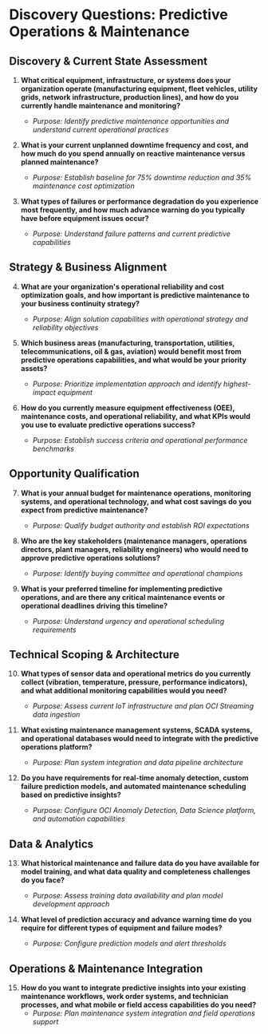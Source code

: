 # Discovery Questions: Predictive Operations & Maintenance

## Discovery & Current State Assessment

1. **What critical equipment, infrastructure, or systems does your organization operate (manufacturing equipment, fleet vehicles, utility grids, network infrastructure, production lines), and how do you currently handle maintenance and monitoring?**
   - *Purpose: Identify predictive maintenance opportunities and understand current operational practices*

2. **What is your current unplanned downtime frequency and cost, and how much do you spend annually on reactive maintenance versus planned maintenance?**
   - *Purpose: Establish baseline for 75% downtime reduction and 35% maintenance cost optimization*

3. **What types of failures or performance degradation do you experience most frequently, and how much advance warning do you typically have before equipment issues occur?**
   - *Purpose: Understand failure patterns and current predictive capabilities*

## Strategy & Business Alignment

4. **What are your organization's operational reliability and cost optimization goals, and how important is predictive maintenance to your business continuity strategy?**
   - *Purpose: Align solution capabilities with operational strategy and reliability objectives*

5. **Which business areas (manufacturing, transportation, utilities, telecommunications, oil & gas, aviation) would benefit most from predictive operations capabilities, and what would be your priority assets?**
   - *Purpose: Prioritize implementation approach and identify highest-impact equipment*

6. **How do you currently measure equipment effectiveness (OEE), maintenance costs, and operational reliability, and what KPIs would you use to evaluate predictive operations success?**
   - *Purpose: Establish success criteria and operational performance benchmarks*

## Opportunity Qualification

7. **What is your annual budget for maintenance operations, monitoring systems, and operational technology, and what cost savings do you expect from predictive maintenance?**
   - *Purpose: Qualify budget authority and establish ROI expectations*

8. **Who are the key stakeholders (maintenance managers, operations directors, plant managers, reliability engineers) who would need to approve predictive operations solutions?**
   - *Purpose: Identify buying committee and operational champions*

9. **What is your preferred timeline for implementing predictive operations, and are there any critical maintenance events or operational deadlines driving this timeline?**
   - *Purpose: Understand urgency and operational scheduling requirements*

## Technical Scoping & Architecture

10. **What types of sensor data and operational metrics do you currently collect (vibration, temperature, pressure, performance indicators), and what additional monitoring capabilities would you need?**
    - *Purpose: Assess current IoT infrastructure and plan OCI Streaming data ingestion*

11. **What existing maintenance management systems, SCADA systems, and operational databases would need to integrate with the predictive operations platform?**
    - *Purpose: Plan system integration and data pipeline architecture*

12. **Do you have requirements for real-time anomaly detection, custom failure prediction models, and automated maintenance scheduling based on predictive insights?**
    - *Purpose: Configure OCI Anomaly Detection, Data Science platform, and automation capabilities*

## Data & Analytics

13. **What historical maintenance and failure data do you have available for model training, and what data quality and completeness challenges do you face?**
    - *Purpose: Assess training data availability and plan model development approach*

14. **What level of prediction accuracy and advance warning time do you require for different types of equipment and failure modes?**
    - *Purpose: Configure prediction models and alert thresholds*

## Operations & Maintenance Integration

15. **How do you want to integrate predictive insights into your existing maintenance workflows, work order systems, and technician processes, and what mobile or field access capabilities do you need?**
    - *Purpose: Plan maintenance system integration and field operations support*